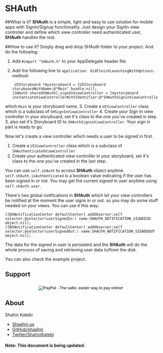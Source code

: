 SHAuth
======

##What is it?
**SHAuth** is a simple, light and easy to use solution for mobile apps with Signin/Signup functionality. Just design your SignIn view controller and define which view controller need authenticated user, **SHAuth** handles the rest.

##How to use it?
Simply drag and drop SHAuth folder to your project. And do the following:

1. Add `#import "SHAuth.h"` to your AppDelegate header file.
2. Add the following line to `application: didFinishLaunchingWithOptions:` method: 

		UIStoryboard *mystoryboard = [UIStoryboard storyboardWithName:@"Main" bundle:nil];
 	   [SHAuth sharedSHAuth].signInViewController = [mystoryboard instantiateViewControllerWithIdentifier:@"SHAuthSigninViewController"];
which `Main` is your storyboard name.
3. Create a `UIViewController` class which is a subclass of `SHSignInViewController`
4. Create your Sign In view controller in your storyboard, set it's class to the one you've created in step 3. also set it's Storyboard ID to `SHAuthSigninViewController`. Your sign in part is ready to go.

Now let's create a view controller which needs a user to be signed in first.

1. Create a `UIViewController` class which is a subclass of `SHAuthenticatedViewController`
2. Create your authenticated view controller in your storyboard, set it's class to the one you've created in the last step.

You can use `self.shAuth` to access **SHAuth** object anytime. `self.shAuth.isAuthenticated` is a boolean value indicating if the user has been signed in or not. You may get the current signed in user anytime using `self.shAuth.user`.

There's two global notifications in **SHAuth** which let your view controllers be notified at the moment the user signs in or out. so you may do some stuff needed on your views.
You can use it this way:
		
	[[NSNotificationCenter defaultCenter] addObserver:self selector:@selector(userSignedIn:) name:SHAUTH_NOTIFICATION_SIGNEDIN object:nil];
    [[NSNotificationCenter defaultCenter] addObserver:self selector:@selector(userSignedOut:) name:SHAUTH_NOTIFICATION_SIGNEDOUT object:nil];


The data for the signed in user is persistent and the **SHAuth** will do the whole process of saving and retrieving user data to/from the disk.

You can also check the example project.

## Support

<form action="https://www.paypal.com/cgi-bin/webscr" method="post" style="text-align: center; padding-top:5px">
<input type="hidden" name="cmd" value="_s-xclick">
<input type="hidden" name="hosted_button_id" value="MZ4LKCTHYX5LQ">
<input type="image" src="https://www.paypalobjects.com/en_US/i/btn/btn_donate_LG.gif" border="0" name="submit" alt="PayPal - The safer, easier way to pay online!">
<img alt="" border="0" src="https://www.paypalobjects.com/en_US/i/scr/pixel.gif" width="1" height="1">
</form>


## About

Shahin Katebi

- [Shaahin.us](http://shaahin.us)
- [GitHub/shaahin](http://github.com/shaahin)
- [Twitter/ShahinKatebi](http://twitter.com/ShahinKatebi)



#### Note: This document is being updated.
